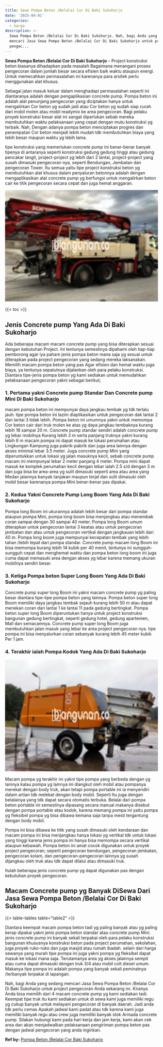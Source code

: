 ```yaml
---
title: Sewa Pompa Beton /Belalai Cor Di Baki Sukoharjo
date: '2025-04-01'
categories:
  - harga
description: >-
  Sewa Pompa Beton /Belalai Cor Di Baki Sukoharjo. Nah, bagi Anda yang sedang
  mencari Jasa Sewa Pompa Beton /Belalai Cor Di Baki Sukoharjo untuk project
  pengec...
---
```


**Sewa Pompa Beton /Belalai Cor Di Baki Sukoharjo** – Project konstruksi beton biasanya dihadapkan pada masalah Bagaimana menangani proses pengecoran dalam jumlah besar secara efisien baik waktu ataupun energi. Untuk memecahkan permasalahan ini karenanya para arsitek perlu menggunakan alat khusus.

Sebagai jalan masuk keluar dalam menghadapi permasalahan seperti ini diantaranya adalah dengan pengaplikasian concrete pump. Pompa beton ini adalah alat penunjang pengecoran yang diciptakan hanya untuk mengalirkan Cor beton yg sudah jadi atau Cor beton yg sudah siap curah dari mobil molen atau mobil readymix ke area pengecoran. Bagi pelaku proyek konstruksi besar alat ini sangat diperlukan sebab mereka membutuhkan waktu pelaksanaan yang cepat dengan mutu konstruksi yg terbaik. Nah, Dengan adanya pompa beton menciptakan progres dan penempatan Cor beton menjadi lebih mudah tdk membutuhkan biaya yang lebih besar maupun waktu yg lebih lama.

tipe konstruksi yang memerlukan concrete pump ini benar-benar banyak tipenya di antaranya seperti konstruksi gedung gedung tinggi atau gedung pencakar langit, project-project yg lebih dari 2 lantai, project-project yang susah dimasuki pengecoran nya, seperti Bendungan, Jembatan dan pengecoran Tower. Itu semua yaitu tipe project konstruksi beton yg membutuhkan alat khusus dalam penyaluran betonnya adalah dengan mengaplikasikan alat concrete pump yg berfungsi untuk mengalirkan beton cair ke titik pengecoran secara cepat dan juga hemat anggaran.

![Sewa Pompa Beton /Belalai Cor Di Baki Sukoharjo](/images/sewa-concrete-pump-39.png)

{{< toc >}}

## Jenis Concrete pump Yang Ada Di Baki Sukoharjo

Ada beberapa macam macam concrete pump yang bisa diterapkan sesuai dengan kebutuhan Project. Ini tentunya semestinya dipahami oleh tiap-tiap pemborong agar iya paham jenis pompa beton mana saja yg sesuai untuk diterapkan pada project pengecoran yang sedang mereka laksanakan. Memilih macam pompa beton yang pas Agar efisien dan hemat waktu juga biaya, ya tentunya sepatutnya dijalankan oleh para pelaku konstruksi. Diantara tipe-jenis pompa beton yg kami sediakan untuk memudahkan pelaksanaan pengecoran yakni sebagai berikut;

### 1\. Pertama yakni Concrete pump Standar Dan Concrete pump Mini Di Baki Sukoharjo

macam pompa beton ini mempunyai daya jangkau tembak yg tdk terlalu jauh. tipe pompa beton ini lazim diaplikasikan untuk pengecoran dak lantai 2 dan lantai 3 tidak lebih. Pompa beton ini umumnya yakni untuk memompa Cor beton cair dari truk molen ke atas yg daya jangkau tembaknya kurang lebih 18 sampai 20 m. Concrete pump standar sendiri adalah concrete pump yg lebar mobilnya Kurang lebih 3 m serta panjang truknya yakni kurang lebih 6 m macam pompa ini dapat masuk ke lokasi perumahan atau Lingkungan Kampung juga pabrik-pabrik dan juga area lainnya dengan akses minimal lebar 3.5 meter. Juga concrete pump Mini yang diperuntukkan untuk lokasi yg jalan masuknya kecil, sebab concrete pump macam ini mempunyai lebar 2 meter panjang 4 meter. Pompa mini dapat masuk ke komplek perumahan kecil dengan lebar ialah 2.5 s/d dengan 3 m dan juga bisa ke area-area yg sulit dimasuki seperti area atau area yang Medan jalannya banyak tanjakan maupun terjal dan sulit dimasuki oleh mobil besar karenanya pompa Mini benar-benar pas dipakai.

### 2\. Kedua Yakni Concrete Pump Long Boom Yang Ada Di Baki Sukoharjo

Pompa long Boom ini ukurannya adalah lebih besar dari pompa standar ataupun pompa Mini, pompa long boom bisa menjangkau atau menembak coran sampai dengan 30 sampai 40 meter. Pompa long Boom umum diterapkan untuk pengecoran lantai 3 keatas atau untuk pengecoran jembatan dan atau untuk pengecoran vertikal dengan jangkauan lebih dari 40 m. Pompa long boom juga mempunyai kecepatan tembak yang lebih tahan /lebih tepat dari pompa standar. Concrete pump macam long Boom ini bisa memompa kurang lebih 14 kubik per 40 menit, tentunya ini sungguh-sungguh cepat dan menghemat waktu dan pompa beton long boom ini juga cuma dapat memasuki area dengan akses yg lebar karena memang ukuran mobilnya sendiri besar.

### 3\. Ketiga Pompa beton Super Long Boom Yang Ada Di Baki Sukoharjo

Concrete pump super long Boom ini yakni macam concrete pump yg paling besar diantara tipe-tipe pompa beton yang lainnya. Pompa beton super long Boom memiliki daya jangkau tembak sejauh kurang lebih 50 m atau dapat menekan coran dari lantai 1 ke lantai 11 pada gedung bertingkat. Pompa beton super long Boom diperuntukan hanya untuk project konstruksi bangunan gedung bertingkat, seperti gedung hotel, gedung apartemen, Mall dan semacamnya. Concrete pump super long Boom juga membutuhkan jalan masuk yang lebar ke area project pengecoran nya. tipe pompa ini bisa menyalurkan coran sebanyak kurang lebih 45 meter kubik Per 1 jam.

### 4\. Terakhir ialah Pompa Kodok Yang Ada Di Baki Sukoharjo

![Sewa Pompa Beton /Belalai Cor Di Baki Sukoharjo](/images/sewa-concrete-pump-22.png)

Macam pompa yg terakhir ini yakni tipe pompa yang berbeda dengan yg lainnya kalau pompa yg lainnya ini diangkut oleh mobil atau pompanya merekat dengan body truk, akan tetapi pompa portable ini ia menyendiri dalam artian tdk melekat dengan body mobil. Seperti Itu juga dengan belalainya yang tdk dapat secara otomatis terbuka. Belalai dari pompa beton portable ini semestinya dipasang secara manual makanya disebut dengan pompa portable atau kodok, karena memang pompa ini yaitu pompa yg fleksibel pompa yg bisa dibawa kemana saja tanpa mesti tergantung dengan body mobil.

Pompa ini bisa dibawa ke titik yang susah dimasuki oleh kendaraan dan macam pompa ini bisa menjangkau hanya lokasi yg vertikal tdk untuk lokasi yang tinggi karena jenis pompa ini hanya bisa memompa secara vertikal ataupun kebawah. Pompa beton ini amat cocok digunakan untuk proyek project pengecoran; seperti pengecoran bendungan, pengecoran jembatan, pengecoran kolam, dan pengecoran-pengecoran lainnya yg susah dijangkau oleh truk atau tdk dapat dilalui atau dimasuki truk.

Itulah beberapa jenis concrete pump yg dapat digunakan pas dengan kebutuhan proyek pengecoran.

## Macam Concrete pump yg Banyak DiSewa Dari Jasa Sewa Pompa Beton /Belalai Cor Di Baki Sukoharjo

{{< table-tables table="table2" >}}

Diantara keempat macam pompa beton tadi yg paling banyak atau yg paling kerap dipakai yakni jenis pompa beton standar atau concrete pump Mini. jenis concrete pump ini banyak sekali terpakai oleh para pelaku konstruksi bangunan khususnya konstruksi beton pada project perumahan, sekolahan, juga proyek ruko-ruko dan juga masjid atau rumah ibadah. selain dari harga sewanya yang murah tipe pompa ini juga yakni pompa yg fleksibel dapat masuk ke lokasi mana saja. Terutamanya area yg akses jalannya sempit atau cuma dapat dimasuki dengan truk 3/4 atau mobil colt diesel umum. Makanya tipe pompa ini adalah pompa yang banyak sekali peminatnya /terbanyak terpakai di lapangan.

Nah, bagi Anda yang sedang mencari Jasa Sewa Pompa Beton /Belalai Cor Di Baki Sukoharjo untuk project pengecoran Anda sekarang ini. Kiranya Anda bisa memilih dari 4 macam concrete pump yg kami sediakan tadi. Keempat tipe truk itu kami sediakan untuk di sewa kami juga memiliki regu yg cukup banyak untuk melayani pengecoran di banyak daerah. Jadi anda tdk perlu cemas Apakah jadwal kami padat atau tdk karena kami juga memiliki banyak regu atau crew juga memiliki banyak stok Armada concrete pump. Silakan hubungi kami pada hari kerja dan jam kerja, kami akan cek area dan akan menjadwalkan pelaksanaan pengiriman pompa beton pas dengan jadwal pengecoran yang anda inginkan.

**Ref by:** [Pompa Beton /Belalai Cor Baki Sukoharjo](https://id.wikipedia.org/wiki/Pompa)
